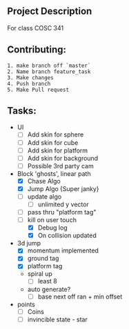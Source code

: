 ## Project Description
For class COSC 341

## Contributing: 
    1. make branch off `master` 
    2. Name branch feature_task
    3. Make changes
    4. Push branch
    5. Make Pull request

## Tasks:
- UI 
	- [ ] Add skin for sphere
	- [ ] Add skin for cube
	- [ ] Add skin for platform
	- [ ] Add skin for background
	- [ ] Possible 3rd party cam
- Block 'ghosts', linear path
	- [x] Chase Algo
	- [x] Jump Algo {Super janky}
	- [ ] update algo
		- [ ] unlimited y vector
	- [ ] pass thru "platform tag"
	- [ ] kill on user touch 
		- [x] Debug log
		- [x] On collision updated
- 3d jump
	- [x] momentum implemented
	- [x] ground tag
	- [x] platform tag
	- spiral up
		- [ ] least 8
	- auto generate?
		- [ ] base next off ran + min offset
- points
	- [ ] Coins
	- [ ] invincible state - star
